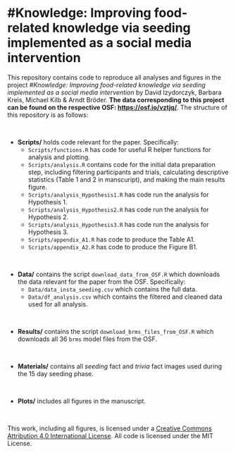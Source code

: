# \#Knowledge: Improving food-related knowledge via seeding implemented as a social media intervention


This repository contains code to reproduce all analyses and figures in the project *\#Knowledge: Improving food-related knowledge via seeding implemented as a social media intervention* by David Izydorczyk, Barbara Kreis, Michael Kilb & Arndt Bröder. **The data corresponding to this project can be found on the respective OSF: https://osf.io/vztjq/**. The structure of this repository is as follows:

<br>

- **Scripts/** holds code relevant for the paper. Specifically:
    - `Scripts/functions.R` has code for useful R helper functions for analysis and plotting.
    - `Scripts/analysis.R` contains code for the initial data preparation step, including filtering participants and trials, calculating descriptive statistics (Table 1 and 2 in manscuript), and making the main results figure.
    - `Scripts/analysis_Hypothesis1.R` has code run the analysis for Hypothesis 1.
    - `Scripts/analysis_Hypothesis2.R` has code run the analysis for Hypothesis 2.
    - `Scripts/analysis_Hypothesis3.R` has code run the analysis for Hypothesis 3.
    - `Scripts/appendix_A1.R` has code to produce the Table A1.
    - `Scripts/appendix_A2.R` has code to produce the Figure B1.

<br>

- **Data/** contains the script `download_data_from_OSF.R` which downloads the data relevant for the paper from the OSF. Specifically:
    - `Data/data_insta_seeding.csv` which contains the full data.
    - `Data/df_analysis.csv` which contains the filtered and cleaned data used for all analysis.

<br>
    
- **Results/** contains the script `download_brms_files_from_OSF.R` which downloads all 36 `brms` model files from the OSF.

<br>

- **Materials/** contains all *seeding* fact and *trivia* fact images used during the 15 day seeding phase.

<br>

- **Plots/** includes all figures in the manuscript. 

<br>


This work, including all figures, is licensed under a <a rel="license" href="http://creativecommons.org/licenses/by/4.0/">Creative Commons Attribution 4.0 International License</a>.  All code is licensed under the MIT License.



